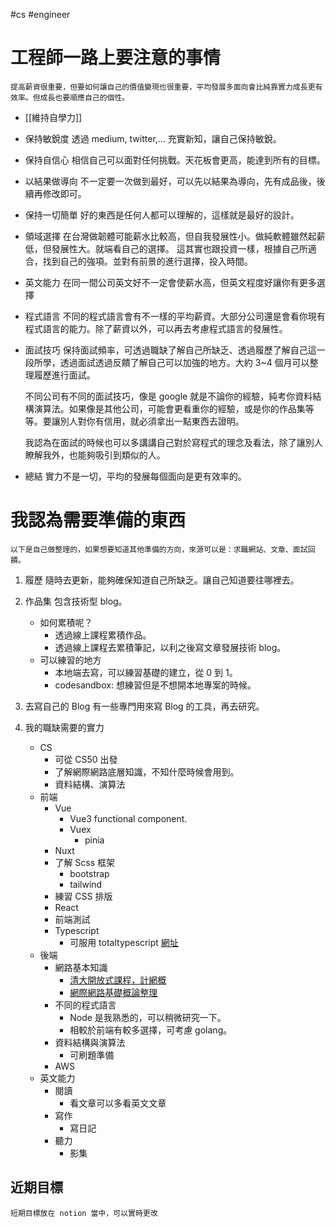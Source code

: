 #cs #engineer 

# 工程師一路上要注意的事情
	提高薪資很重要，但要如何讓自己的價值變現也很重要，平均發展多面向會比純靠實力成長更有效率。但成長也要順應自己的個性。

- [[維持自學力]]

- 保持敏銳度
	透過 medium, twitter,... 充實新知，讓自己保持敏銳。

- 保持自信心
	相信自己可以面對任何挑戰。天花板會更高，能達到所有的目標。

- 以結果做導向
	不一定要一次做到最好，可以先以結果為導向，先有成品後，後續再修改即可。

- 保持一切簡單
	好的東西是任何人都可以理解的，這樣就是最好的設計。

- 領域選擇 
	在台灣做韌體可能薪水比較高，但自我發展性小。做純軟體雖然起薪低，但發展性大。就端看自己的選擇。
	這其實也跟投資一樣，根據自己所適合，找到自己的強項。並對有前景的進行選擇，投入時間。

- 英文能力
	在同一間公司英文好不一定會使薪水高，但英文程度好讓你有更多選擇
    
- 程式語言
	不同的程式語言會有不一樣的平均薪資。大部分公司還是會看你現有程式語言的能力。除了薪資以外，可以再去考慮程式語言的發展性。
    
- 面試技巧
	保持面試頻率，可透過職缺了解自己所缺乏、透過履歷了解自己這一段所學，透過面試透過反饋了解自己可以加強的地方。大約 3~4 個月可以整理履歷進行面試。

	不同公司有不同的面試技巧，像是 google 就是不論你的經驗，純考你資料結構演算法。如果像是其他公司，可能會更看重你的經驗，或是你的作品集等等。要讓別人對你有信用，就必須拿出一點東西去證明。
    
	我認為在面試的時候也可以多講講自己對於寫程式的理念及看法，除了讓別人瞭解我外，也能夠吸引到類似的人。
    
-   總結
	實力不是一切，平均的發展每個面向是更有效率的。

# 我認為需要準備的東西
	以下是自己做整理的，如果想要知道其他準備的方向，來源可以是：求職網站、文章、面試回饋。

1. 履歷
	隨時去更新，能夠確保知道自己所缺乏。讓自己知道要往哪裡去。

2. 作品集
	包含技術型 blog。
	- 如何累積呢？
		- 透過線上課程累積作品。
		- 透過線上課程去累積筆記，以利之後寫文章發展技術 blog。
	- 可以練習的地方
		- 本地端去寫，可以練習基礎的建立，從 0 到 1。
		- codesandbox: 想練習但是不想開本地專案的時候。

3. 去寫自己的 Blog
	有一些專門用來寫 Blog 的工具，再去研究。

3. 我的職缺需要的實力
	- CS 
		- 可從 CS50 出發
		- 了解網際網路底層知識，不知什麼時候會用到。
		- 資料結構、演算法
	- 前端
		- Vue
			- Vue3 functional component.
			- Vuex
				- pinia
		- Nuxt
		- 了解 Scss 框架
			- bootstrap
			- tailwind
		- 練習 CSS 排版
		- React
		- 前端測試
		- Typescript
			- 可服用 totaltypescript [網址](https://www.totaltypescript.com/)
	- 後端
		- 網路基本知識
			- [清大開放式課程，計網概](https://hackmd.io/@0xff07/network/https%3A%2F%2Fhackmd.io%2F%400xff07%2FByADDQ57Y)
			- [網際網路基礎概論整理](https://hackmd.io/@Yu040419/S1raoZE3E)
		- 不同的程式語言
			- Node 是我熟悉的，可以稍微研究一下。
			- 相較於前端有較多選擇，可考慮 golang。
		- 資料結構與演算法
			- 可刷題準備
		- AWS
	- 英文能力
		- 閱讀
			- 看文章可以多看英文文章
		- 寫作
			- 寫日記
		- 聽力
			- 影集

## 近期目標
	短期目標放在 notion 當中，可以實時更改

